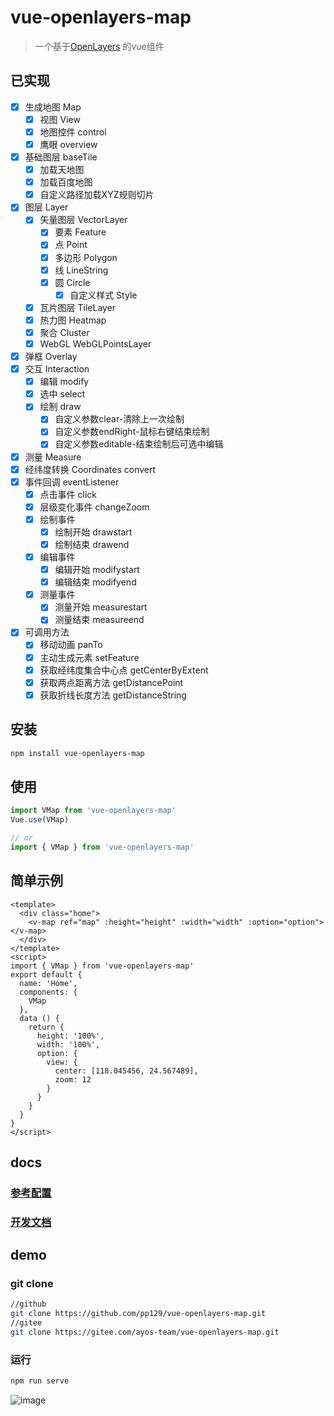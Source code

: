 # vue-openlayers-map

> 一个基于[OpenLayers](https://openlayers.org/) 的vue组件

## 已实现

- [x] 生成地图 Map
  - [x] 视图 View
  - [x] 地图控件 control
  - [x] 鹰眼 overview
- [x] 基础图层 baseTile
  - [x] 加载天地图
  - [x] 加载百度地图
  - [x] 自定义路径加载XYZ规则切片
- [x] 图层 Layer
  - [x] 矢量图层 VectorLayer
    - [x] 要素 Feature
    - [x] 点 Point
    - [x] 多边形 Polygon
    - [x] 线 LineString
    - [x] 圆 Circle
      - [x] 自定义样式 Style
  - [x] 瓦片图层 TileLayer
  - [x] 热力图 Heatmap
  - [x] 聚合 Cluster
  - [x] WebGL WebGLPointsLayer
- [x] 弹框 Overlay
- [x] 交互 Interaction
  - [x] 编辑 modify
  - [x] 选中 select
  - [x] 绘制 draw
    - [x] 自定义参数clear-清除上一次绘制
    - [x] 自定义参数endRight-鼠标右键结束绘制
    - [x] 自定义参数editable-结束绘制后可选中编辑
- [x] 测量 Measure
- [x] 经纬度转换 Coordinates convert
- [x] 事件回调 eventListener
  - [x] 点击事件 click
  - [x] 层级变化事件 changeZoom
  - [x] 绘制事件
    - [x] 绘制开始 drawstart
    - [x] 绘制结束 drawend
  - [x] 编辑事件
    - [x] 编辑开始 modifystart
    - [x] 编辑结束 modifyend
  - [x] 测量事件
    - [x] 测量开始 measurestart
    - [x] 测量结束 measureend
- [x] 可调用方法
  - [x] 移动动画 panTo
  - [x] 主动生成元素 setFeature
  - [x] 获取经纬度集合中心点 getCenterByExtent
  - [x] 获取两点距离方法 getDistancePoint
  - [x] 获取折线长度方法 getDistanceString

## 安装
```bash
npm install vue-openlayers-map
```

## 使用
```js
import VMap from 'vue-openlayers-map'
Vue.use(VMap)

// or 
import { VMap } from 'vue-openlayers-map'
```

## 简单示例
```vue
<template>
  <div class="home">
    <v-map ref="map" :height="height" :width="width" :option="option"></v-map>
  </div>
</template>
<script>
import { VMap } from 'vue-openlayers-map'
export default {
  name: 'Home',
  components: {
    VMap
  },
  data () {
    return {
      height: '100%',
      width: '100%',
      option: {
        view: {
          center: [118.045456, 24.567489],
          zoom: 12
        }
      }
    }
  }
}
</script>
```

## docs

### [参考配置](OPTION.md)
### [开发文档](DEV.md)

## demo

### git clone
```bash
//github
git clone https://github.com/pp129/vue-openlayers-map.git
//gitee
git clone https://gitee.com/ayos-team/vue-openlayers-map.git
```

### 运行
```bash
npm run serve
```

![image](examples/assets/screenshot/screenshot.png)
